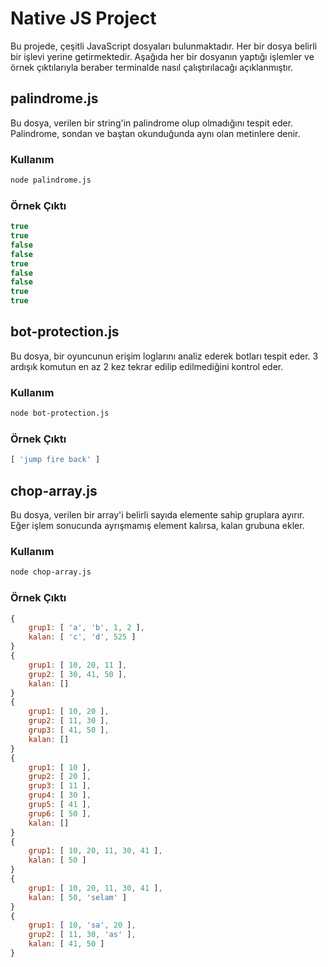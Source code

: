 # Native JS Project
Bu projede, çeşitli JavaScript dosyaları bulunmaktadır. Her bir dosya belirli bir işlevi yerine getirmektedir. Aşağıda her bir dosyanın yaptığı işlemler ve örnek çıktılarıyla beraber terminalde nasıl çalıştırılacağı açıklanmıştır.

## palindrome.js
Bu dosya, verilen bir string'in palindrome olup olmadığını tespit eder. Palindrome, sondan ve baştan okunduğunda aynı olan metinlere denir.

### Kullanım
```bash
node palindrome.js
```
### Örnek Çıktı
```javascript
true
true
false
false
true
false
false
true
true
```

## bot-protection.js
Bu dosya, bir oyuncunun erişim loglarını analiz ederek botları tespit eder. 3 ardışık komutun en az 2 kez tekrar edilip edilmediğini kontrol eder.

### Kullanım
```bash
node bot-protection.js
```
### Örnek Çıktı
```javascript
[ 'jump fire back' ]
```

## chop-array.js
Bu dosya, verilen bir array'i belirli sayıda elemente sahip gruplara ayırır. Eğer işlem sonucunda ayrışmamış element kalırsa, kalan grubuna ekler.

### Kullanım
```bash
node chop-array.js
```
### Örnek Çıktı
```javascript
{
    grup1: [ 'a', 'b', 1, 2 ],
    kalan: [ 'c', 'd', 525 ]
}
{
    grup1: [ 10, 20, 11 ],
    grup2: [ 30, 41, 50 ],
    kalan: []
}
{
    grup1: [ 10, 20 ],
    grup2: [ 11, 30 ],
    grup3: [ 41, 50 ],
    kalan: []
}
{
    grup1: [ 10 ],
    grup2: [ 20 ],
    grup3: [ 11 ],
    grup4: [ 30 ],
    grup5: [ 41 ],
    grup6: [ 50 ],
    kalan: []
}
{
    grup1: [ 10, 20, 11, 30, 41 ],
    kalan: [ 50 ]
}
{
    grup1: [ 10, 20, 11, 30, 41 ],
    kalan: [ 50, 'selam' ]
}
{
    grup1: [ 10, 'sa', 20 ],
    grup2: [ 11, 30, 'as' ],
    kalan: [ 41, 50 ]
}